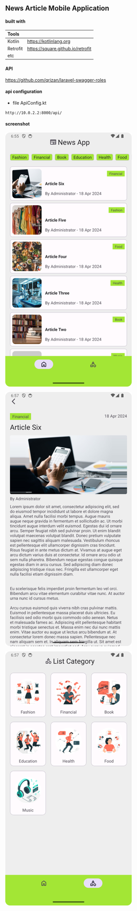 ## News Article Mobile Application

#### built with

| Tools  |  |
| :--- | :--- |
| Kotlin  | https://kotlinlang.org  |
| Retrofit | https://square.github.io/retrofit  |
| etc |  |

#### API

https://github.com/qrizan/laravel-swagger-roles

#### api configuration
- file ApiConfig.kt
```
http://10.0.2.2:8000/api/
```

#### screenshot

![home](screenshots/home.png)

![detail](screenshots/detail.png)

![category](screenshots/category.png)
